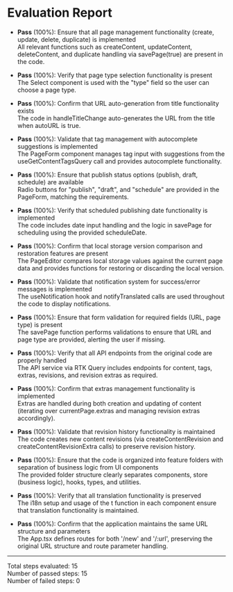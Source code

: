 # Evaluation Report

- **Pass** (100%): Ensure that all page management functionality (create, update, delete, duplicate) is implemented  
  All relevant functions such as createContent, updateContent, deleteContent, and duplicate handling via savePage(true) are present in the code.

- **Pass** (100%): Verify that page type selection functionality is present  
  The Select component is used with the "type" field so the user can choose a page type.

- **Pass** (100%): Confirm that URL auto-generation from title functionality exists  
  The code in handleTitleChange auto-generates the URL from the title when autoURL is true.

- **Pass** (100%): Validate that tag management with autocomplete suggestions is implemented  
  The PageForm component manages tag input with suggestions from the useGetContentTagsQuery call and provides autocomplete functionality.

- **Pass** (100%): Ensure that publish status options (publish, draft, schedule) are available  
  Radio buttons for "publish", "draft", and "schedule" are provided in the PageForm, matching the requirements.

- **Pass** (100%): Verify that scheduled publishing date functionality is implemented  
  The code includes date input handling and the logic in savePage for scheduling using the provided scheduleDate.

- **Pass** (100%): Confirm that local storage version comparison and restoration features are present  
  The PageEditor compares local storage values against the current page data and provides functions for restoring or discarding the local version.

- **Pass** (100%): Validate that notification system for success/error messages is implemented  
  The useNotification hook and notifyTranslated calls are used throughout the code to display notifications.

- **Pass** (100%): Ensure that form validation for required fields (URL, page type) is present  
  The savePage function performs validations to ensure that URL and page type are provided, alerting the user if missing.

- **Pass** (100%): Verify that all API endpoints from the original code are properly handled  
  The API service via RTK Query includes endpoints for content, tags, extras, revisions, and revision extras as required.

- **Pass** (100%): Confirm that extras management functionality is implemented  
  Extras are handled during both creation and updating of content (iterating over currentPage.extras and managing revision extras accordingly).

- **Pass** (100%): Validate that revision history functionality is maintained  
  The code creates new content revisions (via createContentRevision and createContentRevisionExtra calls) to preserve revision history.

- **Pass** (100%): Ensure that the code is organized into feature folders with separation of business logic from UI components  
  The provided folder structure clearly separates components, store (business logic), hooks, types, and utilities.

- **Pass** (100%): Verify that all translation functionality is preserved  
  The i18n setup and usage of the t function in each component ensure that translation functionality is maintained.

- **Pass** (100%): Confirm that the application maintains the same URL structure and parameters  
  The App.tsx defines routes for both '/new' and '/:url', preserving the original URL structure and route parameter handling.

---

Total steps evaluated: 15  
Number of passed steps: 15  
Number of failed steps: 0